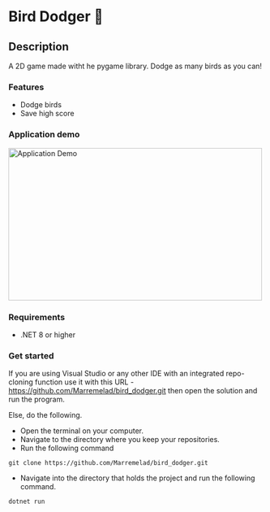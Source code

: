 # Bird Dodger 🦅

## Description
A 2D game made witht he pygame library. Dodge as many birds as you can!
### Features
* Dodge birds
* Save high score

### Application demo
<img src="IMAGEURL" height="300" width="500" alt="Application Demo">

### Requirements 
* .NET 8 or higher

### Get started
If you are using Visual Studio or any other IDE with an integrated repo-cloning function use it with this URL - https://github.com/Marremelad/bird_dodger.git
then open the solution and run the program.

Else, do the following.
* Open the terminal on your computer.
* Navigate to the directory where you keep your repositories.
* Run the following command
```console
git clone https://github.com/Marremelad/bird_dodger.git       
```
* Navigate into the directory that holds the project and run the following command.
```console
dotnet run
```

